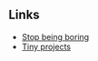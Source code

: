 ## Links
- [Stop being boring](https://patzhong.com/stop-being-boring/)
- [Tiny projects](https://tinyprojects.dev/posts/i_spent_two_years_launching_tiny_projects)